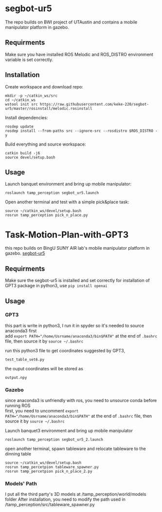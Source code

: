 # segbot-ur5
The repo builds on BWI project of UTAustin and contains a mobile manipulator platform in gazebo.

## Requirments
Make sure you have installed ROS Melodic and ROS_DISTRO environment variable is set correctly.

## Installation

Create workspace and download repo:
```
mkdir -p ~/catkin_ws/src
cd ~/catkin_ws
wstool init src https://raw.githubusercontent.com/keke-220/segbot-ur5/master/rosinstall/melodic.rosinstall
```

Install dependencies:
```
rosdep update
rosdep install --from-paths src --ignore-src --rosdistro $ROS_DISTRO -y
```

Build everything and source workspace:
```
catkin build -j6
source devel/setup.bash
```

## Usage
Launch banquet environment and bring up mobile manipulator:
```
roslaunch tamp_perception segbot_ur5.launch
```

Open another terminal and test with a simple pick&place task:
```
source ~/catkin_ws/devel/setup.bash
rosrun tamp_perception pick_n_place.py
```
# Task-Motion-Plan-with-GPT3
this repo builds on BingU SUNY AIR lab's mobile manipulator platform in gazebo. [segbot-ur5](https://github.com/keke-220/segbot-ur5)
## Requirments
Make sure the segbot-ur5 is installed and set correctly
for installation of GPT3 package in python3, use ```pip install openai```
## Usage
### GPT3 
this part is write in python3, I run it in spyder so it's needed to source anaconda3 first  
add ```export PATH="/home/Usrname/anaconda3/bin$PATH"``` at the end of ```.bashrc``` file, then source it by ```source ~/.bashrc```  

run this python3 file to get coordinates suggested by GPT3, 
```
test_table_set6.py
```
the ouput coordinates will be stored as 
```
output.npy
```
### Gazebo 
since anaconda3 is unfriendly with ros, you need to unsource conda before running ROS  
first, you need to uncomment ```export PATH="/home/Usrname/anaconda3/bin$PATH"``` at the end of ```.bashrc``` file, then source it by ```source ~/.bashrc```     

Launch banquet3 environment and bring up mobile manipulator
```
roslaunch tamp_perception segbot_ur5_2.launch
```
open another terminal, 
spawn tableware and relocate tableware to the dinning table
```
source ~/catkin_ws/devel/setup.bash
rosrun tamp_percetpion tableware_spawner.py
rosrun tamp_percetpion pick_n_place_2.py
```
### Models' Path
I put all the third party's 3D models at /tamp_perception/world/models folder
After installation, you need to modify the path used in /tamp_perception/src/tableware_spawner.py
